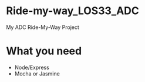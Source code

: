 # Ride-my-way_LOS33_ADC
My ADC Ride-My-Way Project

# What you need
- Node/Express
- Mocha or Jasmine
